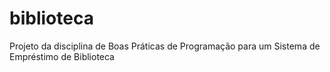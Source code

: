 # biblioteca
Projeto da disciplina de Boas Práticas de Programação para um Sistema de Empréstimo de Biblioteca
